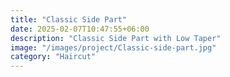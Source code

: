 ```yaml
---
title: "Classic Side Part"
date: 2025-02-07T10:47:55+06:00
description: "Classic Side Part with Low Taper"
image: "/images/project/Classic-side-part.jpg"
category: "Haircut"
---
```

